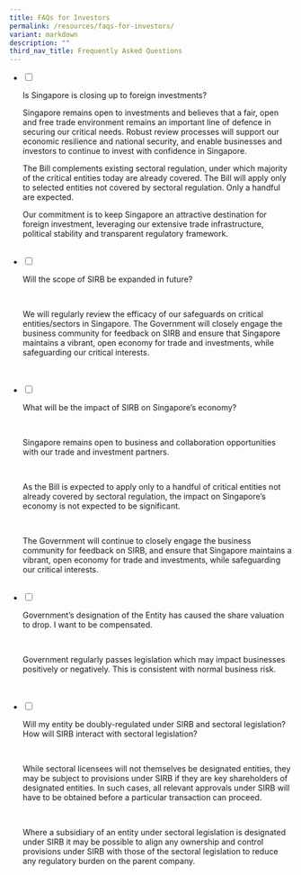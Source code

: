```yaml
---
title: FAQs for Investors
permalink: /resources/faqs-for-investors/
variant: markdown
description: ""
third_nav_title: Frequently Asked Questions
---
```

<ul class="jekyllcodex\_accordion">
<li><input type="checkbox" id="accordion1">&nbsp;

<label for="accordion1"> Is Singapore is closing up to foreign investments?</label><div>

<p> Singapore remains open to investments and believes that a fair, open and free trade environment remains an important line of defence in securing our critical needs. Robust review processes will support our economic resilience and national security, and enable businesses and investors to continue to invest with confidence in Singapore. </p>

<p>The Bill complements existing sectoral regulation, under which majority of the critical entities today are already covered. The Bill will apply only to selected entities not covered by sectoral regulation. Only a handful are expected. </p>

<p>Our commitment is to keep Singapore an attractive destination for foreign investment, leveraging our extensive trade infrastructure, political stability and transparent regulatory framework.</p>&nbsp;

</div></li>

<li><input type="checkbox" id="accordion2">&nbsp;

<label for="accordion2"> Will the scope of SIRB be expanded in future?</label><div>&nbsp;

<p> We will regularly review the efficacy of our safeguards on critical entities/sectors in Singapore. The Government will closely engage the business community for feedback on SIRB and ensure that Singapore maintains a vibrant, open economy for trade and investments, while safeguarding our critical interests.</p>&nbsp;

</div></li>&nbsp;

<li><input type="checkbox" id="accordion3">&nbsp;

<label for="accordion3"> What will be the impact of SIRB on Singapore’s economy?</label><div>&nbsp;

<p> Singapore remains open to business and collaboration opportunities with our trade and investment partners. </p>&nbsp;

<p> As the Bill is expected to apply only to a handful of critical entities not already covered by sectoral regulation, the impact on Singapore’s economy is not expected to be significant. </p>&nbsp;

<p> The Government will continue to closely engage the business community for feedback on SIRB, and ensure that Singapore maintains a vibrant, open economy for trade and investments, while safeguarding our critical interests.</p>&nbsp;

</div></li>

<li><input type="checkbox" id="accordion4">&nbsp;

<label for="accordion4"> Government’s designation of the Entity has caused the share valuation to drop. I want to be compensated. </label><div>&nbsp;

<p> Government regularly passes legislation which may impact businesses positively or negatively. This is consistent with normal business risk.</p>&nbsp;

</div></li>&nbsp;

<li><input type="checkbox" id="accordion5">&nbsp;

<label for="accordion5"> Will my entity be doubly-regulated under SIRB and sectoral legislation? How will SIRB interact with sectoral legislation? </label><div>&nbsp;

<p> While sectoral licensees will not themselves be designated entities, they may be subject to provisions under SIRB if they are key shareholders of designated entities. In such cases, all relevant approvals under SIRB will have to be obtained before a particular transaction can proceed. </p>&nbsp;

<p> Where a subsidiary of an entity under sectoral legislation is designated under SIRB it may be possible to align any ownership and control provisions under SIRB with those of the sectoral legislation to reduce any regulatory burden on the parent company. </p>&nbsp;

</div></li>&nbsp;

</ul>